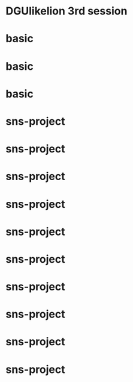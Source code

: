 # DGUlikelion 3rd session
# basic
# basic
# basic
# sns-project
# sns-project
# sns-project
# sns-project
# sns-project
# sns-project
# sns-project
# sns-project
# sns-project
# sns-project
